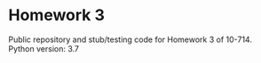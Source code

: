 # Homework 3
Public repository and stub/testing code for Homework 3 of 10-714.  
Python version: 3.7

